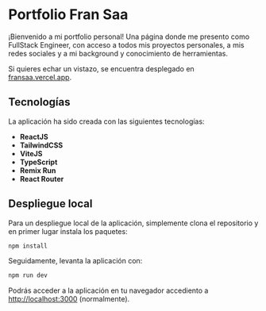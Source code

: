 # Portfolio Fran Saa

¡Bienvenido a mi portfolio personal! Una página donde me presento como FullStack Engineer, con acceso a todos mis proyectos personales, a mis redes sociales y a mi background y conocimiento de herramientas.

Si quieres echar un vistazo, se encuentra desplegado en [fransaa.vercel.app](https://fransaa.vercel.app).

## Tecnologías

La aplicación ha sido creada con las siguientes tecnologías:

- **ReactJS**
- **TailwindCSS**
- **ViteJS**
- **TypeScript**
- **Remix Run**
- **React Router**

## Despliegue local

Para un despliegue local de la aplicación, simplemente clona el repositorio y en primer lugar instala los paquetes:

```bash
npm install
```

Seguidamente, levanta la aplicación con:

```bash
npm run dev
```

Podrás acceder a la aplicación en tu navegador accediento a [http://localhost:3000](http://localhost:3000) (normalmente).
